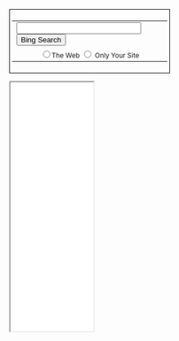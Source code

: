 <form method="get" action="http://www.bing.com/search">
<div style="border:1px solid black;padding:4px;width:20em;">
  <table border="0" align="center" cellpadding="0">
  <tr><td>
  <input type="text"   name="q" size="25"
  maxlength="255" value="" />
  <input type="submit" value="Bing Search" /></td></tr>
  <tr><td align="center" style="font-size:75%">
  <input type="radio"  name="q1" value="" />The Web
  <input type="radio"  name="q1"
  value="site:yoursite.com" /> Only Your Site<br />
  </td></tr></table>
  </div>
</form>

<iframe src="tip.html" width="150" height="450" scrolling="auto">
</iframe>


